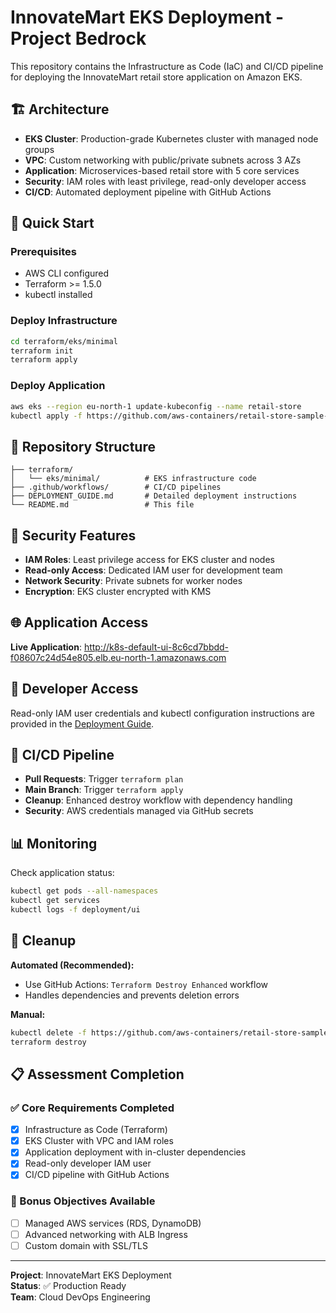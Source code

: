 # InnovateMart EKS Deployment - Project Bedrock

This repository contains the Infrastructure as Code (IaC) and CI/CD pipeline for deploying the InnovateMart retail store application on Amazon EKS.

## 🏗️ Architecture

- **EKS Cluster**: Production-grade Kubernetes cluster with managed node groups
- **VPC**: Custom networking with public/private subnets across 3 AZs
- **Application**: Microservices-based retail store with 5 core services
- **Security**: IAM roles with least privilege, read-only developer access
- **CI/CD**: Automated deployment pipeline with GitHub Actions

## 🚀 Quick Start

### Prerequisites
- AWS CLI configured
- Terraform >= 1.5.0
- kubectl installed

### Deploy Infrastructure
```bash
cd terraform/eks/minimal
terraform init
terraform apply
```

### Deploy Application
```bash
aws eks --region eu-north-1 update-kubeconfig --name retail-store
kubectl apply -f https://github.com/aws-containers/retail-store-sample-app/releases/latest/download/kubernetes.yaml
```

## 📁 Repository Structure

```
├── terraform/
│   └── eks/minimal/          # EKS infrastructure code
├── .github/workflows/        # CI/CD pipelines
├── DEPLOYMENT_GUIDE.md       # Detailed deployment instructions
└── README.md                 # This file
```

## 🔐 Security Features

- **IAM Roles**: Least privilege access for EKS cluster and nodes
- **Read-only Access**: Dedicated IAM user for development team
- **Network Security**: Private subnets for worker nodes
- **Encryption**: EKS cluster encrypted with KMS

## 🌐 Application Access

**Live Application**: http://k8s-default-ui-8c6cd7bbdd-f08607c24d54e805.elb.eu-north-1.amazonaws.com

## 👥 Developer Access

Read-only IAM user credentials and kubectl configuration instructions are provided in the [Deployment Guide](DEPLOYMENT_GUIDE.md).

## 🔄 CI/CD Pipeline

- **Pull Requests**: Trigger `terraform plan`
- **Main Branch**: Trigger `terraform apply`
- **Cleanup**: Enhanced destroy workflow with dependency handling
- **Security**: AWS credentials managed via GitHub secrets

## 📊 Monitoring

Check application status:
```bash
kubectl get pods --all-namespaces
kubectl get services
kubectl logs -f deployment/ui
```

## 🧹 Cleanup

**Automated (Recommended):**
- Use GitHub Actions: `Terraform Destroy Enhanced` workflow
- Handles dependencies and prevents deletion errors

**Manual:**
```bash
kubectl delete -f https://github.com/aws-containers/retail-store-sample-app/releases/latest/download/kubernetes.yaml
terraform destroy
```

## 📋 Assessment Completion

### ✅ Core Requirements Completed
- [x] Infrastructure as Code (Terraform)
- [x] EKS Cluster with VPC and IAM roles
- [x] Application deployment with in-cluster dependencies
- [x] Read-only developer IAM user
- [x] CI/CD pipeline with GitHub Actions

### 🎯 Bonus Objectives Available
- [ ] Managed AWS services (RDS, DynamoDB)
- [ ] Advanced networking with ALB Ingress
- [ ] Custom domain with SSL/TLS

---

**Project**: InnovateMart EKS Deployment  
**Status**: ✅ Production Ready  
**Team**: Cloud DevOps Engineering